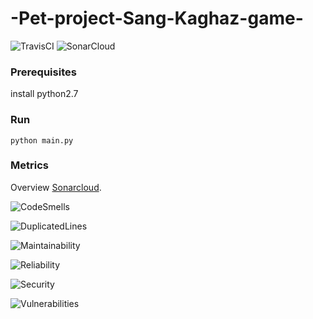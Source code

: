 # -Pet-project-Sang-Kaghaz-game-


![TravisCI](https://travis-ci.com/Parvin2018/-Pet-project-Sang-Kaghaz-game-.svg?branch=master) 
![SonarCloud](https://sonarcloud.io/api/project_badges/measure?project=Parvin2018-Pet-project-Sang-Kaghaz-game-&metric=alert_status)

### Prerequisites

install python2.7

### Run

```
python main.py
```

### Metrics

Overview [Sonarcloud](https://sonarcloud.io/dashboard?id=Parvin2018-Pet-project-Sang-Kaghaz-game-).

![CodeSmells](https://sonarcloud.io/api/project_badges/measure?project=Parvin2018-Pet-project-Sang-Kaghaz-game-&metric=code_smells)

![DuplicatedLines](https://sonarcloud.io/api/project_badges/measure?project=Parvin2018-Pet-project-Sang-Kaghaz-game-&metric=duplicated_lines_density)

![Maintainability](https://sonarcloud.io/api/project_badges/measure?project=Parvin2018-Pet-project-Sang-Kaghaz-game-&metric=sqale_rating)

![Reliability](https://sonarcloud.io/api/project_badges/measure?project=Parvin2018-Pet-project-Sang-Kaghaz-game-&metric=reliability_rating)

![Security](https://sonarcloud.io/api/project_badges/measure?project=Parvin2018-Pet-project-Sang-Kaghaz-game-&metric=security_rating)

![Vulnerabilities](https://sonarcloud.io/api/project_badges/measure?project=Parvin2018-Pet-project-Sang-Kaghaz-game-&metric=vulnerabilities)
